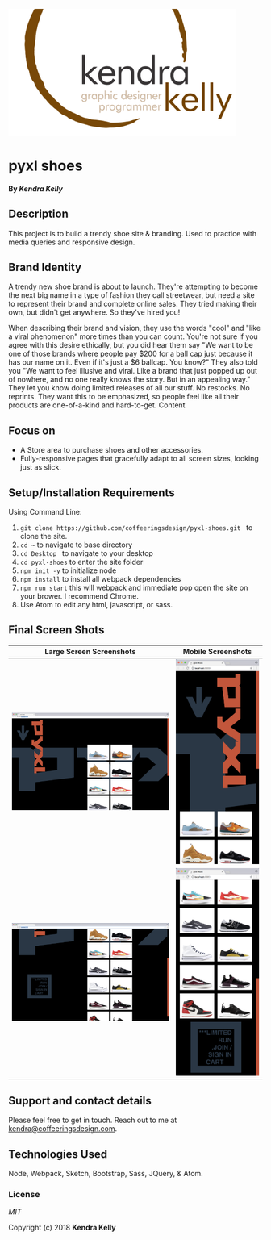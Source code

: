 ![Kendra Kelly Logo](/kkgithub.png)

# pyxl shoes

#### By _**Kendra Kelly**_

## Description
This project is to build a trendy shoe site & branding. Used to practice with media queries and responsive design.

## Brand Identity
A trendy new shoe brand is about to launch. They're attempting to become the next big name in a type of fashion they call streetwear, but need a site to represent their brand and complete online sales. They tried making their own, but didn't get anywhere. So they've hired you!

When describing their brand and vision, they use the words "cool" and "like a viral phenomenon" more times than you can count.
You're not sure if you agree with this desire ethically, but you did hear them say "We want to be one of those brands where people pay $200 for a ball cap just because it has our name on it. Even if it's just a $6 ballcap. You know?"
They also told you "We want to feel illusive and viral. Like a brand that just popped up out of nowhere, and no one really knows the story. But in an appealing way."
They let you know doing limited releases of all our stuff. No restocks. No reprints. They want this to be emphasized, so people feel like all their products are one-of-a-kind and hard-to-get.
Content

## Focus on
* A Store area to purchase shoes and other accessories.
* Fully-responsive pages that gracefully adapt to all screen sizes, looking just as slick.

## Setup/Installation Requirements
Using Command Line:
1. ``git clone https://github.com/coffeeringsdesign/pyxl-shoes.git `` to clone the site.
2. ``cd ~`` to navigate to base directory
3. ``cd Desktop `` to navigate to your desktop
4. ``cd pyxl-shoes`` to enter the site folder
5. ``npm init -y`` to initialize node
6. ``npm install`` to install all webpack dependencies
7. ``npm run start`` this will webpack and immediate pop open the site on your brower. I recommend Chrome.
8. Use Atom to edit any html, javascript, or sass.

## Final Screen Shots

Large Screen Screenshots | Mobile Screenshots
---------------------- | -----------------------
![Web Screenshot](1.png) | ![Mobile Screenshot](3.png)
![Web Screenshot](2.png) | ![Mobile Screenshot](4.png)

## Support and contact details

Please feel free to get in touch. Reach out to me at kendra@coffeeringsdesign.com.

## Technologies Used

Node, Webpack, Sketch, Bootstrap, Sass, JQuery, & Atom.

### License

*MIT*

Copyright (c) 2018 **Kendra Kelly**
